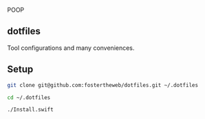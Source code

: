 POOP

## dotfiles

Tool configurations and many conveniences.

## Setup

```bash
git clone git@github.com:fostertheweb/dotfiles.git ~/.dotfiles
```

```bash
cd ~/.dotfiles
```

```bash
./Install.swift
```
